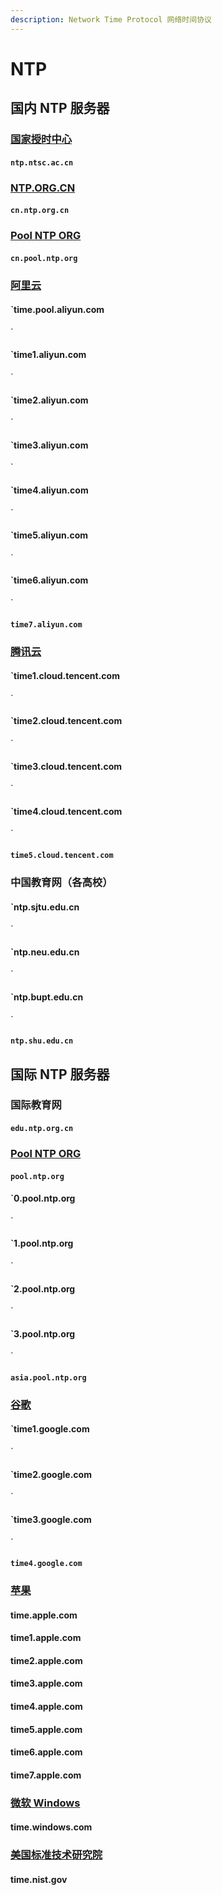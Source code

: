 ```yaml
---
description: Network Time Protocol 网络时间协议
---
```


# NTP

## 国内 NTP 服务器

### [国家授时中心](http://www.ntsc.cas.cn)

#### `ntp.ntsc.ac.cn`



### ****[**NTP.ORG.CN**](http://www.ntp.org.cn)****

#### &#xD;`cn.ntp.org.cn`



### [Pool NTP ORG](https://www.pool.ntp.org/zone/cn)&#xD;

#### `cn.pool.ntp.org`



### [阿里云](https://help.aliyun.com/document\_detail/92704.html)&#xD;

#### `time.pool.aliyun.com`

#### `time1.aliyun.com`

#### `time2.aliyun.com`

#### `time3.aliyun.com`

#### `time4.aliyun.com`

#### `time5.aliyun.com`

#### `time6.aliyun.com`

#### `time7.aliyun.com`



### [腾讯云](https://cloud.tencent.com/document/product/213/30392)&#xD;

#### `time1.cloud.tencent.com`

#### `time2.cloud.tencent.com`

#### `time3.cloud.tencent.com`

#### `time4.cloud.tencent.com`

#### `time5.cloud.tencent.com`



### 中国教育网（各高校）&#xD;

#### `ntp.sjtu.edu.cn`

#### `ntp.neu.edu.cn`

#### `ntp.bupt.edu.cn`

#### `ntp.shu.edu.cn`



## 国际 NTP 服务器

### 国际教育网&#xD;

#### `edu.ntp.org.cn`



### [Pool NTP ORG](https://www.ntppool.org)

#### `pool.ntp.org`

#### `0.pool.ntp.org`

#### `1.pool.ntp.org`

#### `2.pool.ntp.org`

#### `3.pool.ntp.org`

#### `asia.pool.ntp.org`



### [谷歌](https://developers.google.com/time)&#xD;

#### `time1.google.com`

#### `time2.google.com`

#### `time3.google.com`

#### `time4.google.com`



### [苹果](https://developer.apple.com/documentation/devicemanagement/timeserver)&#xD;&#xD;

#### time.apple.com&#xD;

#### time1.apple.com&#xD;

#### time2.apple.com&#xD;

#### time3.apple.com&#xD;

#### time4.apple.com&#xD;

#### time5.apple.com&#xD;

#### time6.apple.com&#xD;

#### time7.apple.com



### [微软 Windows](https://docs.microsoft.com/zh-cn/windows-server/networking/windows-time-service/how-the-windows-time-service-works#windows-time-service-time-protocols)&#xD;

#### time.windows.com



### [美国标准技术研究院](https://tf.nist.gov/tf-cgi/servers.cgi)&#xD;

#### time.nist.gov&#xD;

